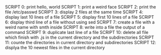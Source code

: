 SCRIPT 0: print hello, world
SCRIPT 1: print a weird face
SCRIPT 2: print the file /etc/passwd
SCRIPT 3: display 2 files at the same time
SCRIPT 4: display last 10 lines of a file
SCRIPT 5: display first 10 lines of a file
SCRIPT 6: display third line of a file without using sed
SCRIPT 7: create a file with a weird name with smth inside
SCRIPT 8: write into a file the output of a command
SCRIPT 9: duplicate last line of a file
SCRIPT 10: delete all file which finish with .js in the current directory and the subdirectories
SCRIPT 11: counte the directories in current directory and subdirectories
SCRIPT 12: displya the 10 newest files in the current directory
